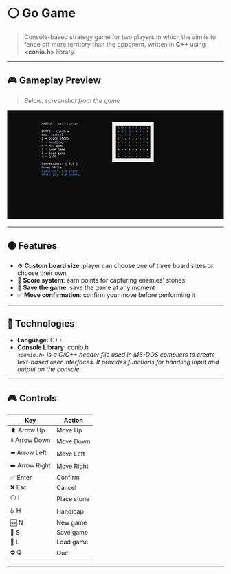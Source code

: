 # ⚪ Go Game

> Console-based strategy game for two players in which the aim is to fence off more territory than the opponent, written in **C++** using **<conio.h>** library.

---

## 🎮 Gameplay Preview

> _Below: screenshot from the game_

![GO Game screenshot](./GoGame1.png)

---

## ⚫ Features

- ⚙️ **Custom board size**: player can choose one of three board sizes or choose their own
- 🎯 **Score system**: earn points for capturing enemies' stones
- 💾 **Save the game**: save the game at any moment
- ✅ **Move confirmation**: confirm your move before performing it

---

## 🧪 Technologies

- **Language:** C++
- **Console Library:** conio.h  
  _`<conio.h>` is a C/C++ header file used in MS-DOS compilers to create text-based user interfaces. It provides functions for handling input and output on the console._

---

## 🎮 Controls

| Key              | Action      |
|------------------|-------------|
| ⬆️ Arrow Up      | Move Up     |
| ⬇️ Arrow Down    | Move Down   |
| ⬅️ Arrow Left    | Move Left   |
| ➡️ Arrow Right   | Move Right  |
| ✅ Enter         | Confirm     |
| ❌ Esc           | Cancel      |
| ⚪ I             | Place stone |
| ♿ H             | Handicap    |
| 🆕 N             | New game    |
| 💾 S             | Save game   |
| 🔄 L            | Load game    |
| ⛔ Q            | Quit        |


---
